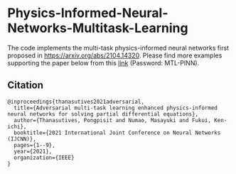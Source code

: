 # Physics-Informed-Neural-Networks-Multitask-Learning

The code implements the multi-task physics-informed neural networks first proposed in https://arxiv.org/abs/2104.14320. Please find more examples supporting the paper below from this [link](https://1drv.ms/u/c/39cecf604f8b30de/EUOusxKft39NngmCfyyPGlwByVd1nzFRBAaBMi1NKcGvaQ) (Password: MTL-PINN).

## Citation
```
@inproceedings{thanasutives2021adversarial,
  title={Adversarial multi-task learning enhanced physics-informed neural networks for solving partial differential equations},
  author={Thanasutives, Pongpisit and Numao, Masayuki and Fukui, Ken-ichi},
  booktitle={2021 International Joint Conference on Neural Networks (IJCNN)},
  pages={1--9},
  year={2021},
  organization={IEEE}
}
```

